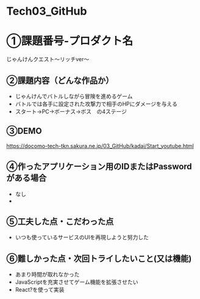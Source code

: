 # Tech03_GitHub

# ①課題番号-プロダクト名

じゃんけんクエスト～リッチver～

## ②課題内容（どんな作品か）

- じゃんけんでバトルしながら冒険を進めるゲーム
- バトルでは各手に設定された攻撃力で相手のHPにダメージを与える
- スタート→PC→ボーナス→ボス　の4ステージ

## ③DEMO

https://docomo-tech-tkn.sakura.ne.jp/03_GitHub/kadai/Start_youtube.html

## ④作ったアプリケーション用のIDまたはPasswordがある場合

- なし
- 
## ⑤工夫した点・こだわった点

- いつも使っているサービスのUIを再現しようと努力した

## ⑥難しかった点・次回トライしたいこと(又は機能)

- あまり時間が取れなかった
- JavaScriptを充実させてゲーム機能を拡張させたい
- React?を使って実装
